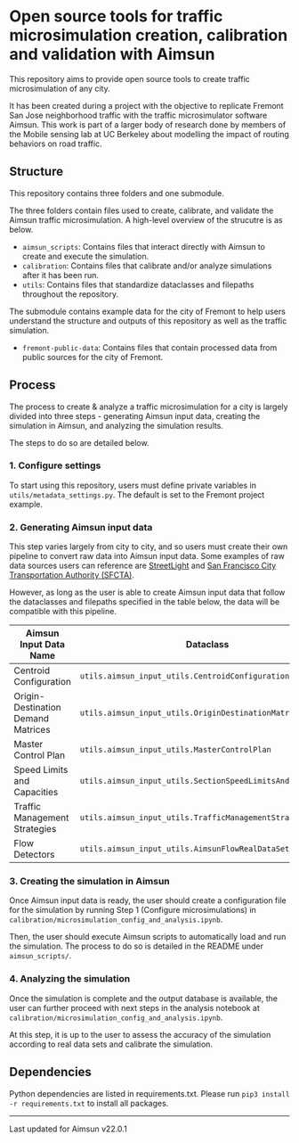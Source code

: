 # Open source tools for traffic microsimulation creation, calibration and validation with Aimsun

This repository aims to provide open source tools to create traffic microsimulation of any city.

It has been created during a project with the objective to replicate Fremont San Jose neighborhood traffic with the traffic microsimulator software Aimsun.
This work is part of a larger body of research done by members of the Mobile sensing lab at UC Berkeley about modelling the impact of routing behaviors on road traffic.

## Structure

This repository contains three folders and one submodule.

The three folders contain files used to create, calibrate, and validate the Aimsun traffic microsimulation. 
A high-level overview of the strucutre is as below.

- `aimsun_scripts`: Contains files that interact directly with Aimsun to create and execute the simulation.
- `calibration`: Contains files that calibrate and/or analyze simulations after it has been run.
- `utils`: Contains files that standardize dataclasses and filepaths throughout the repository.

The submodule contains example data for the city of Fremont to help users understand the structure and outputs of this repository as well as the traffic simulation.
- `fremont-public-data`: Contains files that contain processed data from public sources for the city of Fremont.

## Process

The process to create & analyze a traffic microsimulation for a city is largely divided into three steps - generating Aimsun input data, creating the simulation in Aimsun, and analyzing the simulation results.

The steps to do so are detailed below.

### 1. Configure settings
To start using this repository, users must define private variables in `utils/metadata_settings.py`. The default is set to the Fremont project example.

### 2. Generating Aimsun input data
This step varies largely from city to city, and so users must create their own pipeline to convert raw data into Aimsun input data. Some examples of raw data sources users can reference are [StreetLight](https://www.alamedactc.org/wp-content/uploads/2020/12/SR_262-Local_Existing_Memorandum_Final_Dec2019.pdf) and [San Francisco City Transportation Authority (SFCTA)](https://github.com/sfcta).

However, as long as the user is able to create Aimsun input data that follow the dataclasses and filepaths specified in the table below, the data will be compatible with this pipeline.

| Aimsun Input Data Name | Dataclass | Filepath |
|---|---|---|
| Centroid Configuration | `utils.aimsun_input_utils.CentroidConfiguration` | Given by `utils.aimsun_folder_utils.centroid_connections_aimsun_input_file()` |
| Origin-Destination Demand Matrices | `utils.aimsun_input_utils.OriginDestinationMatrices` | Given by  `utils.aimsun_folder_utils.od_demand_aimsun_input_file()` |
| Master Control Plan | `utils.aimsun_input_utils.MasterControlPlan` | Given by  `utils.aimsun_folder_utils.master_control_plan_aimsun_input_file()` |
| Speed Limits and Capacities | `utils.aimsun_input_utils.SectionSpeedLimitsAndCapacities` | Given by  `utils.aimsun_folder_utils.speed_and_capacity_aimsun_input_file()` |
| Traffic Management Strategies | `utils.aimsun_input_utils.TrafficManagementStrategy` | Given by  `utils.aimsun_folder_utils.traffic_management_aimsun_input_file()` |
| Flow Detectors | `utils.aimsun_input_utils.AimsunFlowRealDataSet` | Given by  `utils.aimsun_input_utils.detector_flow_aimsun_input_file()` |

### 3. Creating the simulation in Aimsun
Once Aimsun input data is ready, the user should create a configuration file for the simulation by running Step 1 (Configure microsimulations) in `calibration/microsimulation_config_and_analysis.ipynb`.

Then, the user should execute Aimsun scripts to automatically load and run the simulation.
The process to do so is detailed in the README under `aimsun_scripts/`.

### 4. Analyzing the simulation
Once the simulation is complete and the output database is available, the user can further proceed with next steps in the analysis notebook at `calibration/microsimulation_config_and_analysis.ipynb`.

At this step, it is up to the user to assess the accuracy of the simulation according to real data sets and calibrate the simulation.

## Dependencies

Python dependencies are listed in requirements.txt.
Please run `pip3 install -r requirements.txt` to install all packages.

***

Last updated for Aimsun v22.0.1
